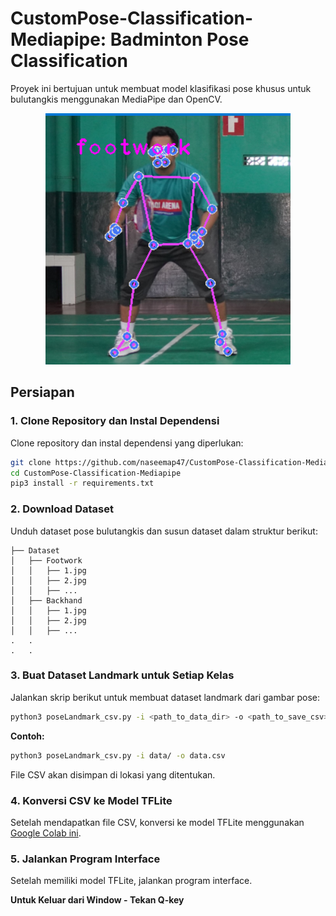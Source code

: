 # CustomPose-Classification-Mediapipe: Badminton Pose Classification

Proyek ini bertujuan untuk membuat model klasifikasi pose khusus untuk bulutangkis menggunakan MediaPipe dan OpenCV.

<p align="center">
  <img src='Screenshot 2024-08-30 103424.png'/>
</p>

## Persiapan

### 1. Clone Repository dan Instal Dependensi

Clone repository dan instal dependensi yang diperlukan:

```bash
git clone https://github.com/naseemap47/CustomPose-Classification-Mediapipe.git
cd CustomPose-Classification-Mediapipe
pip3 install -r requirements.txt
```

### 2. Download Dataset

Unduh dataset pose bulutangkis dan susun dataset dalam struktur berikut:

```
├── Dataset
│   ├── Footwork
│   │   ├── 1.jpg
│   │   ├── 2.jpg
│   │   ├── ...
│   ├── Backhand
│   │   ├── 1.jpg
│   │   ├── 2.jpg
│   │   ├── ...
.   .
.   .
```

### 3. Buat Dataset Landmark untuk Setiap Kelas

Jalankan skrip berikut untuk membuat dataset landmark dari gambar pose:

```bash
python3 poseLandmark_csv.py -i <path_to_data_dir> -o <path_to_save_csv>
```

**Contoh:**

```bash
python3 poseLandmark_csv.py -i data/ -o data.csv
```

File CSV akan disimpan di lokasi yang ditentukan.

### 4. Konversi CSV ke Model TFLite

Setelah mendapatkan file CSV, konversi ke model TFLite menggunakan [Google Colab ini](https://colab.research.google.com/drive/1gelTfXdKFB4d73wUV6HhskgvtluV9xDD?usp=sharing).

### 5. Jalankan Program Interface

Setelah memiliki model TFLite, jalankan program interface.

**Untuk Keluar dari Window - Tekan Q-key**

